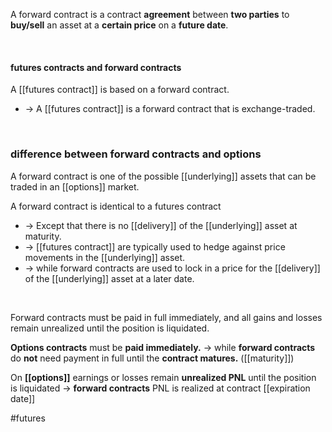 A forward contract is a contract **agreement** between **two parties** to **buy/sell** an asset at a **certain price** on a **future date**.  

<br>

#### futures contracts and forward contracts

A [[futures contract]] is based on a forward contract.
* -> A [[futures contract]] is a forward contract that is exchange-traded.

<br>

### difference between forward contracts and options 

A forward contract is one of the possible [[underlying]] assets that can be traded in an [[options]] market.


A forward contract is identical to a futures contract  
* -> Except that there is no [[delivery]] of the [[underlying]] asset at maturity. 
* -> [[futures contract]] are typically used  to hedge against price movements in the [[underlying]] asset.  
* -> while forward contracts are used to lock in a price for the [[delivery]] of the [[underlying]] asset at a later date.

<br>

Forward contracts must be paid in full immediately, and all gains and losses remain unrealized until the position is liquidated.

**Options contracts** must be **paid immediately.**
-> while **forward contracts** do **not** need payment in full until the **contract matures.** ([[maturity]])

On **[[options]]** earnings or losses remain **unrealized PNL** until the position is liquidated
-> **forward contracts** PNL is realized at contract [[expiration date]]


#futures 